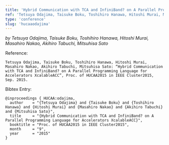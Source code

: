 ```yaml
---
title: 'Hybrid Communication with TCA and InfiniBand? on A Parallel Programming Language for Accelerators XcalableACC'
ref: 'Tetsuya Odajima, Taisuke Boku, Toshihiro Hanawa, Hitoshi Murai, Masahiro Nakao, Akihiro Tabuchi, Mitsuhisa Sato: “Hybrid Communication with TCA and InfiniBand? on A Parallel Programming Language for Accelerators XcalableACC”, Proc. of HUCAA2015 in IEEE Cluster2015, Sep. 2015.'
type: 'conference'
slug: 'hucaaodajima'
---
```


*by Tetsuya Odajima, Taisuke Boku, Toshihiro Hanawa, Hitoshi Murai, Masahiro Nakao, Akihiro Tabuchi, Mitsuhisa Sato*

Reference:
```
Tetsuya Odajima, Taisuke Boku, Toshihiro Hanawa, Hitoshi Murai, Masahiro Nakao, Akihiro Tabuchi, Mitsuhisa Sato: “Hybrid Communication with TCA and InfiniBand? on A Parallel Programming Language for Accelerators XcalableACC”, Proc. of HUCAA2015 in IEEE Cluster2015, Sep. 2015.
```

Bibtex Entry:
```
@inproceedings { HUCAA:odajima,
  author    = "{Tetsuya Odajima} and {Taisuke Boku} and {Toshihiro Hanawa} and {Hitoshi Murai} and {Masahiro Nakao} and {Akihiro Tabuchi} and {Mitsuhisa Sato}",
  title     = "{Hybrid Communication with TCA and InfiniBand? on A Parallel Programming Language for Accelerators XcalableACC}",
  booktitle = "Proc. of HUCAA2015 in IEEE Cluster2015",
  month	    = "9",
  year 	    = "2015"
}
```